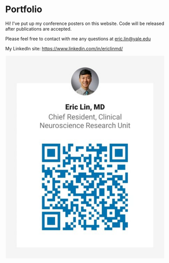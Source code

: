 # Portfolio

Hi! I've put up my conference posters on this website. Code will be released after publications are accepted. 

Please feel free to contact with me any questions at eric.lin@yale.edu

My LinkedIn site: https://www.linkedin.com/in/ericlinmd/

![](images/LinkedInQR.svg)
